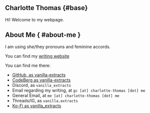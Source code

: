 ## Charlotte Thomas {#base}

Hi! Welcome to my webpage.

## About Me { #about-me }
I am using she/they pronouns and feminine accords. 

You can find my [writing website](https://writing.charlotte-thomas.me)

You can find me there:
- [GitHub, as vanilla-extracts](https://github.com/vanilla-extracts)
- [CodeBerg as vanilla-extracts](https://codeberg.org/vanilla-extracts)
- Discord, as `vanilla_extracts`
- Email regarding my writing, at `gc [at] charlotte-thomas [dot] me`
- General Email, at `me [at] charlotte-thomas [dot] me`
- Threads/IG, as `vanilla.extracts`
- [Ko-Fi as vanilla_extracts](https://ko-fi.com/vanilla_extracts)
